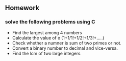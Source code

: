 ## Homework
### solve the following problems using C
-  Find the largest among 4 numbers
-  Calculate the value of e (1+1/1!+1/2!+1/3!+.....)
-  Check whether a numner is sum of two primes or not.
-  Convert a binary number to decimal and vice-versa.
-  Find the lcm of two large integers

